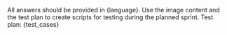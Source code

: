 All answers should be provided in {language}.
Use the image content and the test plan to create scripts for testing during the planned sprint.
Test plan:
{test_cases}

